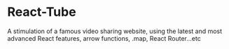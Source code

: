 # React-Tube
A stimulation of a famous video sharing website, using the latest and most advanced React features, arrow functions, .map,  React Router...etc

